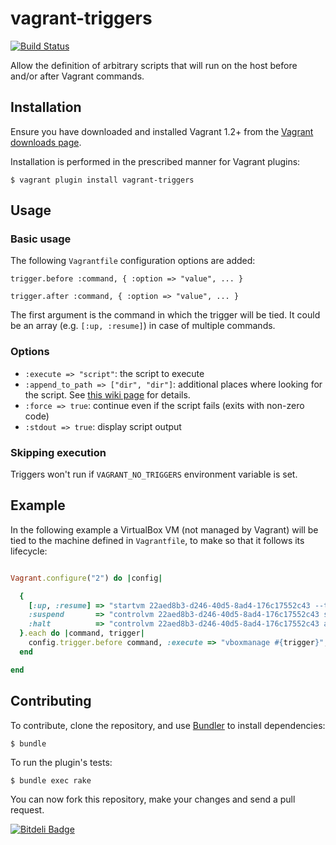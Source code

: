 # vagrant-triggers

[![Build Status](https://travis-ci.org/emyl/vagrant-triggers.png?branch=master)](https://travis-ci.org/emyl/vagrant-triggers)

Allow the definition of arbitrary scripts that will run on the host before and/or after Vagrant commands.

## Installation

Ensure you have downloaded and installed Vagrant 1.2+ from the
[Vagrant downloads page](http://downloads.vagrantup.com/).

Installation is performed in the prescribed manner for Vagrant plugins:

    $ vagrant plugin install vagrant-triggers

## Usage

### Basic usage

The following ```Vagrantfile``` configuration options are added:

```
trigger.before :command, { :option => "value", ... }
```

```
trigger.after :command, { :option => "value", ... }
```

The first argument is the command in which the trigger will be tied. It could be an array (e.g. ```[:up, :resume]```) in case of multiple commands.

### Options

* ```:execute => "script"```: the script to execute
* ```:append_to_path => ["dir", "dir"]```: additional places where looking for the script. See [this wiki page](https://github.com/emyl/vagrant-triggers/wiki/The-:append_to_path-option) for details.
* ```:force => true```: continue even if the script fails (exits with non-zero code)
* ```:stdout => true```: display script output

### Skipping execution

Triggers won't run if ```VAGRANT_NO_TRIGGERS``` environment variable is set.

## Example

In the following example a VirtualBox VM (not managed by Vagrant) will be tied to the machine defined in ```Vagrantfile```, to make so that it follows its lifecycle:

```ruby

Vagrant.configure("2") do |config|

  {
    [:up, :resume] => "startvm 22aed8b3-d246-40d5-8ad4-176c17552c43 --type headless",
    :suspend       => "controlvm 22aed8b3-d246-40d5-8ad4-176c17552c43 savestate",
    :halt          => "controlvm 22aed8b3-d246-40d5-8ad4-176c17552c43 acpipowerbutton",
  }.each do |command, trigger|
    config.trigger.before command, :execute => "vboxmanage #{trigger}", :stdout => true
  end

end
```

## Contributing

To contribute, clone the repository, and use [Bundler](http://bundler.io/)
to install dependencies:

    $ bundle

To run the plugin's tests:

    $ bundle exec rake

You can now fork this repository, make your changes and send a pull request.


[![Bitdeli Badge](https://d2weczhvl823v0.cloudfront.net/emyl/vagrant-triggers/trend.png)](https://bitdeli.com/free "Bitdeli Badge")

